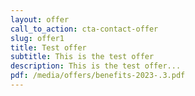 ```yaml
---
layout: offer
call_to_action: cta-contact-offer
slug: offer1
title: Test offer
subtitle: This is the test offer
description: This is the test offer...
pdf: /media/offers/benefits-2023-.3.pdf
---
```

